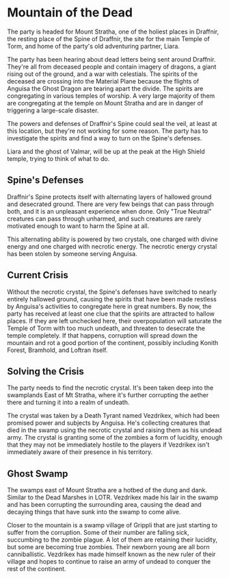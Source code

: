 # Mountain of the Dead
The party is headed for Mount Stratha, one of the holiest places in Draffnir, the resting place of the Spine of Draffnir, the site for the main Temple of Torm, and home of the party's old adventuring partner, Liara.

The party has been hearing about dead letters being sent around Draffnir. They're all from deceased people and contain imagery of dragons, a giant rising out of the ground, and a war with celestials. The spirits of the deceased are crossing into the Material Plane because the flights of Anguisa the Ghost Dragon are tearing apart the divide. The spirits are congregating in various temples of worship. A very large majority of them are congregating at the temple on Mount Stratha and are in danger of triggering a large-scale disaster.

The powers and defenses of Draffnir's Spine could seal the veil, at least at this location, but they're not working for some reason. The party has to investigate the spirits and find a way to turn on the Spine's defenses.

Liara and the ghost of Valmar, will be up at the peak at the High Shield temple, trying to think of what to do.

## Spine's Defenses
Draffnir's Spine protects itself with alternating layers of hallowed ground and desecrated ground. There are very few beings that can pass through both, and it is an unpleasant experience when done. Only "True Neutral" creatures can pass through unharmed, and such creatures are rarely motivated enough to want to harm the Spine at all.

This alternating ability is powered by two crystals, one charged with divine energy and one charged with necrotic energy. The necrotic energy crystal has been stolen by someone serving Anguisa.

## Current Crisis
Without the necrotic crystal, the Spine's defenses have switched to nearly entirely hallowed ground, causing the spirits that have been made restless by Anguisa's activities to congregate here in great numbers. By now, the party has received at least one clue that the spirits are attracted to hallow places. If they are left unchecked here, their overpopulation will saturate the Temple of Torm with too much undeath, and threaten to desecrate the temple completely. If that happens, corruption will spread down the mountain and rot a good portion of the continent, possibly including Konith Forest, Bramhold, and Loftran itself.

## Solving the Crisis
The party needs to find the necrotic crystal. It's been taken deep into the swamplands East of Mt Stratha, where it's further corrupting the aether there and turning it into a realm of undeath.

The crystal was taken by a Death Tyrant named Vezdrikex, which had been promised power and subjects by Anguisa. He's collecting creatures that died in the swamp using the necrotic crystal and raising them as his undead army. The crystal is granting some of the zombies a form of lucidity, enough that they may not be immediately hostile to the players if Vezdrikex isn't immediately aware of their presence in his territory.

## Ghost Swamp
The swamps east of Mount Stratha are a hotbed of the dung and dank. Similar to the Dead Marshes in LOTR. Vezdrikex made his lair in the swamp and has been corrupting the surrounding area, causing the dead and decaying things that have sunk into the swamp to come alive.

Closer to the mountain is a swamp village of Grippli that are just starting to suffer from the corruption. Some of their number are falling sick, succumbing to the zombie plague. A lot of them are retaining their lucidity, but some are becoming true zombies. Their newborn young are all born canniballistic. Vezdrikex has made himself known as the new ruler of their village and hopes to continue to raise an army of undead to conquer the rest of the continent.
